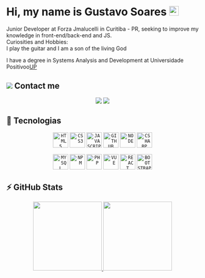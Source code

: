### <h1 align = "justify"> Hi, my name is Gustavo Soares <img src="https://media.giphy.com/media/hvRJCLFzcasrR4ia7z/giphy.gif" width="25px"></h1>
<p align = "justify">
Junior Developer at Forza Jmalucelli in Curitiba - PR, seeking to improve my knowledge in front-end/back-end and JS.<br> Curiosities and Hobbies:<br>I play the guitar and I am a son of the living God
</p>

I have a degree in Systems Analysis and Development at Universidade Positivoo[UP](https://www.up.edu.br/) <br/>

## <img src="https://img.icons8.com/external-flatart-icons-lineal-color-flatarticons/25/undefined/external-message-contact-flatart-icons-lineal-color-flatarticons.png"/> Contact me

<p align="center">
  <a href="https://instagram.com/gusoaresreis?igshid=OGQ5ZDc2ODk2ZA==" target="blank"><img src="https://img.icons8.com/bubbles/150/undefined/instagram-new--v2.png"/></a>
  <a href="www.linkedin.com/in/gustavo-soares-reis-673397246" target="blank"><img src="https://img.icons8.com/bubbles/150/undefined/linkedin.png"/></a>
</p>

## 🚀 Tecnologias

<p align="center">
  <code><img width="40px" src="https://cdn.jsdelivr.net/gh/devicons/devicon/icons/html5/html5-original-wordmark.svg" title = "HTML5"/></code>
  <code><img width="40px" src="https://cdn.jsdelivr.net/gh/devicons/devicon/icons/css3/css3-original-wordmark.svg" title = "CSS3"/></code>
  <code><img width="40px" src="https://cdn.jsdelivr.net/gh/devicons/devicon/icons/javascript/javascript-original.svg" title = "JAVASCRIPT"/></code>
  <code><img width="40px" src="https://cdn.jsdelivr.net/gh/devicons/devicon/icons/github/github-original.svg" title = "GITHUB"/></code>
  <code><img width="40px" src="https://cdn.jsdelivr.net/gh/devicons/devicon/icons/nodejs/nodejs-original.svg" title = "NODE"/></code> 
<code><img width="40px" src="https://cdn.jsdelivr.net/gh/devicons/devicon/icons/csharp/csharp-original.svg" title = "CSHARP"/></code>
</p>
<p align="center">
  <code><img width="40px" src="https://cdn.jsdelivr.net/gh/devicons/devicon/icons/mysql/mysql-original.svg" title = "MYSQL"/></code>
    <code><img width="40px" src="https://cdn.jsdelivr.net/gh/devicons/devicon/icons/npm/npm-original-wordmark.svg" title = "NPM"/></code>
    <code><img width="40px" src="https://cdn.jsdelivr.net/gh/devicons/devicon/icons/php/php-original.svg" title = "PHP"/></code>
    <code><img width="40px" src="https://cdn.jsdelivr.net/gh//devicons/devicon/icons/vuejs/vuejs-original.svg" title = "VUE"/></code>
    <code><img width="40px" src="https://cdn.jsdelivr.net/gh//devicons/devicon/icons/react/react-original.svg" title = "REACT"/></code>
    <code><img width="40px" src="https://cdn.jsdelivr.net/gh//devicons/devicon/icons/bootstrap/bootstrap-original.svg" title = "BOOTSTRAP"/></code>
    <!-- https://cdn.jsdelivr.net/gh//devicons/devicon/icons/caminho da linguagem
 bootstrap/bootstrap-original.svg -->
</p>
 
## ⚡ GitHub Stats
<p align="center">
  <a href="https://github.com/victorcals">
    <img height="180em" src="https://github-readme-stats-eight-theta.vercel.app/api?username=victorcals&show_icons=true&theme=algolia&include_all_commits=true&count_private=true"/>
    <img height="180em" src="https://github-readme-stats-eight-theta.vercel.app/api/top-langs/?username=victorcals&layout=compact&langs_count=8&theme=algolia"/>
  </a>
</p>

<!--
**gustavosoaresreis/gustavosoaresreis** is a ✨ _special_ ✨ repository because its `README.md` (this file) appears on your GitHub profile.

Here are some ideas to get you started:

- 🔭 I’m currently working on ...
- 🌱 I’m currently learning ...
- 👯 I’m looking to collaborate on ...
- 🤔 I’m looking for help with ...
- 💬 Ask me about ...
- 📫 How to reach me: ...
- 😄 Pronouns: ...
- ⚡ Fun fact: ...
-->
